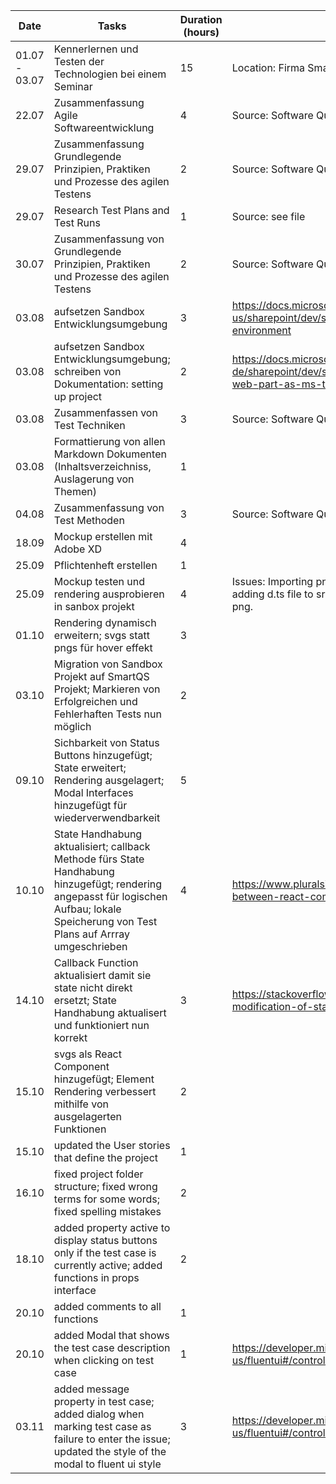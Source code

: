 | Date          | Tasks                                                        | Duration (hours) | Source/Issues                                                |
| ------------- | ------------------------------------------------------------ | ---------------- | ------------------------------------------------------------ |
| 01.07 - 03.07 | Kennerlernen und Testen der Technologien bei einem Seminar   | 15               | Location: Firma Smartpoint: Strasserau 6, 4020 Linz          |
| 22.07         | Zusammenfassung Agile Softwareentwicklung                    | 4                | Source: Software Quality Lab Unterlagen                      |
| 29.07         | Zusammenfassung Grundlegende Prinzipien, Praktiken und Prozesse des agilen Testens | 2                | Source: Software Quality Lab Unterlagen                      |
| 29.07         | Research Test Plans and Test Runs                            | 1                | Source: see file                                             |
| 30.07         | Zusammenfassung von Grundlegende Prinzipien, Praktiken und Prozesse des agilen Testens | 2                | Source: Software Quality Lab Unterlagen                      |
| 03.08         | aufsetzen Sandbox Entwicklungsumgebung                       | 3                | https://docs.microsoft.com/en-us/sharepoint/dev/spfx/set-up-your-development-environment |
| 03.08         | aufsetzen Sandbox Entwicklungsumgebung; schreiben von Dokumentation: setting up project | 2                | https://docs.microsoft.com/de-de/sharepoint/dev/spfx/web-parts/get-started/using-web-part-as-ms-teams-tab |
| 03.08         | Zusammenfassen von Test Techniken                            | 3                | Source: Software Quality Lab Unterlagen                      |
| 03.08         | Formattierung von allen Markdown Dokumenten (Inhaltsverzeichniss, Auslagerung von Themen) | 1                |                                                              |
| 04.08         | Zusammenfassung von Test Methoden                            | 3                | Source: Software Quality Lab Unterlagen                      |
| 18.09         | Mockup erstellen mit Adobe XD                                | 4                |                                                              |
| 25.09         | Pflichtenheft erstellen                                      | 1                |                                                              |
| 25.09         | Mockup testen und rendering ausprobieren in sanbox projekt   | 4                | Issues: Importing png in projects is difficult. Fixed by adding d.ts file to src folder which declares a module for png. |
|01.10|Rendering dynamisch erweitern; svgs statt pngs für hover effekt|3||
|03.10|Migration von Sandbox Projekt auf SmartQS Projekt; Markieren von Erfolgreichen und Fehlerhaften Tests nun möglich|2||
|09.10|Sichbarkeit von Status Buttons hinzugefügt; State erweitert; Rendering ausgelagert; Modal Interfaces hinzugefügt für wiederverwendbarkeit|5|||
|10.10|State Handhabung aktualisiert; callback Methode fürs State Handhabung hinzugefügt; rendering angepasst für logischen Aufbau; lokale Speicherung von Test Plans auf Arrray umgeschrieben|4|https://www.pluralsight.com/guides/how-to-pass-data-between-react-components|
|14.10|Callback Function aktualisiert damit sie state nicht direkt ersetzt; State Handhabung aktualisert und funktioniert nun korrekt|3|https://stackoverflow.com/questions/26253351/correct-modification-of-state-arrays-in-reactjs|
|15.10|svgs als React Component hinzugefügt; Element Rendering verbessert mithilfe von ausgelagerten Funktionen|2||
|15.10|updated the User stories that define the project|1||
|16.10|fixed project folder structure; fixed wrong terms for some words; fixed spelling mistakes|2|||
|18.10|added property active to display status buttons only if the test case is currently active; added functions in props interface|2||
|20.10|added comments to all functions|1||
|20.10|added Modal that shows the test case description when clicking on test case|1|https://developer.microsoft.com/en-us/fluentui#/controls/web/modal|
|03.11|added message property in test case; added dialog when marking test case as failure to enter the issue; updated the style of the modal to fluent ui style|3|https://developer.microsoft.com/en-us/fluentui#/controls/web/dialog|

